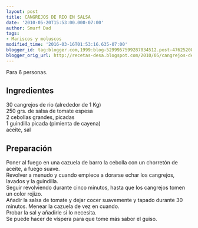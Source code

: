```yaml
---
layout: post
title: CANGREJOS DE RIO EN SALSA
date: '2010-05-20T15:53:00.000-07:00'
author: Smurf Dad
tags:
- Mariscos y moluscos
modified_time: '2016-03-16T01:53:16.635-07:00'
blogger_id: tag:blogger.com,1999:blog-5299957599287034512.post-4762520831305843911
blogger_orig_url: http://recetas-desa.blogspot.com/2010/05/cangrejos-de-rio-en-salsa.html
---
```


Para 6 personas.<br><h2>Ingredientes</h2><p>30 cangrejos de rio (alrededor de 1 Kg)<br/>250 grs. de salsa de tomate espesa<br/>2 cebollas grandes, picadas<br/>1 guindilla picada (pimienta de cayena)<br/>aceite, sal</p><h2>Preparaci&oacute;n</h2><p>Poner al fuego en una cazuela de barro la cebolla con un chorret&oacute;n de aceite, a fuego suave.<br/>Revolver a menudo y cuando empiece a dorarse echar los cangrejos, lavados y la guindilla.<br/>Seguir revolviendo durante cinco minutos, hasta que los cangrejos tomen un color rojizo.<br/>A&ntilde;adir la salsa de tomate y dejar cocer suavemente y tapado durante 30 minutos. Menear la cazuela de vez en cuando.<br/>Probar la sal y a&ntilde;adirle si lo necesita.<br/>Se puede hacer de v&iacute;spera para que tome m&aacute;s sabor el guiso.</p>